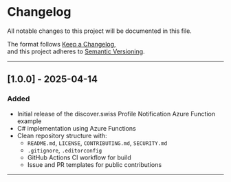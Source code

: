 # Changelog

All notable changes to this project will be documented in this file.

The format follows [Keep a Changelog](https://keepachangelog.com/en/1.0.0/),  
and this project adheres to [Semantic Versioning](https://semver.org/spec/v2.0.0.html).

---

## [1.0.0] - 2025-04-14

### Added
- Initial release of the discover.swiss Profile Notification Azure Function example
- C# implementation using Azure Functions
- Clean repository structure with:
  - `README.md`, `LICENSE`, `CONTRIBUTING.md`, `SECURITY.md`
  - `.gitignore`, `.editorconfig`
  - GitHub Actions CI workflow for build
  - Issue and PR templates for public contributions

---
